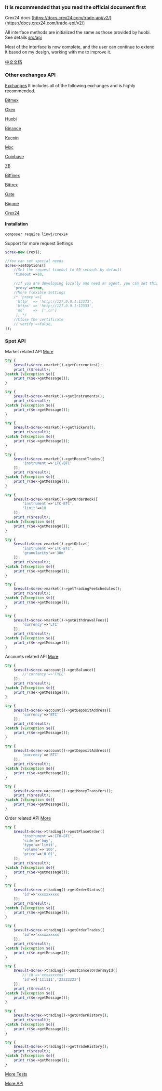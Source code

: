 ### It is recommended that you read the official document first

Crex24 docs [https://docs.crex24.com/trade-api/v2/](https://docs.crex24.com/trade-api/v2/)

All interface methods are initialized the same as those provided by huobi. See details [src/api](https://github.com/zhouaini528/crex24-php/tree/master/src/Api)

Most of the interface is now complete, and the user can continue to extend it based on my design, working with me to improve it.

[中文文档](https://github.com/zhouaini528/crex24-php/blob/master/README_CN.md)

### Other exchanges API

[Exchanges](https://github.com/zhouaini528/exchanges-php) It includes all of the following exchanges and is highly recommended.

[Bitmex](https://github.com/zhouaini528/bitmex-php)

[Okex](https://github.com/zhouaini528/okex-php)

[Huobi](https://github.com/zhouaini528/huobi-php)

[Binance](https://github.com/zhouaini528/binance-php)

[Kucoin](https://github.com/zhouaini528/Kucoin-php)

[Mxc](https://github.com/zhouaini528/mxc-php)

[Coinbase](https://github.com/zhouaini528/coinbase-php)

[ZB](https://github.com/zhouaini528/zb-php)

[Bitfinex](https://github.com/zhouaini528/zb-php)

[Bittrex](https://github.com/zhouaini528/bittrex-php)

[Gate](https://github.com/zhouaini528/gate-php)

[Bigone](https://github.com/zhouaini528/bigone-php)   

[Crex24](https://github.com/zhouaini528/crex24-php)   

#### Installation
```
composer require linwj/crex24
```

Support for more request Settings
```php
$crex=new Crex();

//You can set special needs
$crex->setOptions([
    //Set the request timeout to 60 seconds by default
    'timeout'=>10,
    
    //If you are developing locally and need an agent, you can set this
    'proxy'=>true,
    //More flexible Settings
    /* 'proxy'=>[
     'http'  => 'http://127.0.0.1:12333',
     'https' => 'http://127.0.0.1:12333',
     'no'    =>  ['.cn']
     ], */
    //Close the certificate
    //'verify'=>false,
]);
```

### Spot API

Market related API [More](https://github.com/zhouaini528/crex24-php/blob/master/tests/market.php)
```php
try {
    $result=$crex->market()->getCurrencies();
    print_r($result);
}catch (\Exception $e){
    print_r($e->getMessage());
}

try {
    $result=$crex->market()->getInstruments();
    print_r($result);
}catch (\Exception $e){
    print_r($e->getMessage());
}

try {
    $result=$crex->market()->getTickers();
    print_r($result);
}catch (\Exception $e){
    print_r($e->getMessage());
}

try {
    $result=$crex->market()->getRecentTrades([
        'instrument'=>'LTC-BTC'
    ]);
    print_r($result);
}catch (\Exception $e){
    print_r($e->getMessage());
}

try {
    $result=$crex->market()->getOrderBook([
        'instrument'=>'LTC-BTC',
        'limit'=>10
    ]);
    print_r($result);
}catch (\Exception $e){
    print_r($e->getMessage());
}

try {
    $result=$crex->market()->getOhlcv([
        'instrument'=>'LTC-BTC',
        'granularity'=>'30m'
    ]);
    print_r($result);
}catch (\Exception $e){
    print_r($e->getMessage());
}

try {
    $result=$crex->market()->getTradingFeeSchedules();
    print_r($result);
}catch (\Exception $e){
    print_r($e->getMessage());
}

try {
    $result=$crex->market()->getWithdrawalFees([
        'currency'=>'LTC'
    ]);
    print_r($result);
}catch (\Exception $e){
    print_r($e->getMessage());
}
```

Accounts related API [More](https://github.com/zhouaini528/crex24-php/blob/master/tests/account.php)
```php
try {
    $result=$crex->account()->getBalance([
        //'currency'=>'FREE'
    ]);
    print_r($result);
}catch (\Exception $e){
    print_r($e->getMessage());
}

try {
    $result=$crex->account()->getDepositAddress([
        'currency'=>'BTC'
    ]);
    print_r($result);
}catch (\Exception $e){
    print_r($e->getMessage());
}

try {
    $result=$crex->account()->getDepositAddress([
        'currency'=>'BTC'
    ]);
    print_r($result);
}catch (\Exception $e){
    print_r($e->getMessage());
}

try {
    $result=$crex->account()->getMoneyTransfers();
    print_r($result);
}catch (\Exception $e){
    print_r($e->getMessage());
}
```

Order related API [More](https://github.com/zhouaini528/crex24-php/blob/master/tests/order.php)

```php
try {
    $result=$crex->trading()->postPlaceOrder([
        'instrument'=>'ETH-BTC',
        'side'=>'buy',
        'type'=>'limit',
        'volume'=>'100',
        'price'=>'0.01',
    ]);
    print_r($result);
}catch (\Exception $e){
    print_r($e->getMessage());
}

try {
    $result=$crex->trading()->getOrderStatus([
        'id'=>'xxxxxxxxxx'
    ]);
    print_r($result);
}catch (\Exception $e){
    print_r($e->getMessage());
}

try {
    $result=$crex->trading()->getOrderTrades([
        'id'=>'xxxxxxxxxx'
    ]);
    print_r($result);
}catch (\Exception $e){
    print_r($e->getMessage());
}

try {
    $result=$crex->trading()->postCancelOrdersById([
        //'id'=>'xxxxxxxxxx'
        'id'=>['111111','22222222']
    ]);
    print_r($result);
}catch (\Exception $e){
    print_r($e->getMessage());
}

try {
    $result=$crex->trading()->getOrderHistory();
    print_r($result);
}catch (\Exception $e){
    print_r($e->getMessage());
}

try {
    $result=$crex->trading()->getTradeHistory();
    print_r($result);
}catch (\Exception $e){
    print_r($e->getMessage());
}
```

[More Tests](https://github.com/zhouaini528/crex24-php/tree/master/tests)

[More API](https://github.com/zhouaini528/crex24-php/tree/master/src/Api)


